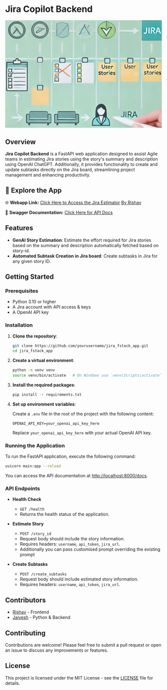 
# Jira Copilot Backend

![Jira FStack Logo](artefacts/genai_jira.JPG)

## Overview

**Jira Copilot Backend** is a FastAPI web application designed to assist Agile teams in estimating Jira stories using the story's summary and description using OpenAI ChatGPT. Additionally, it provides functionality to create and update subtasks directly on the Jira board, streamlining project management and enhancing productivity.

## 🚀 Explore the App

🌐 **Webapp Link:** [Click Here to Access the Jira Estimator](https://jira-copilot.vercel.app/) [By Rishav](https://github.com/rishavmahapatra/Jira-Copilot)

📄 **Swagger Documentation:** [Click Here for API Docs](https://jira-fstack-app-1.onrender.com/docs#/)


## Features

- **GenAI Story Estimation**: Estimate the effort required for Jira stories based on the summary and description automatically fetched based on story-id.
- **Automated Subtask Creation in Jira board**: Create subtasks in Jira for any given story ID.

## Getting Started

### Prerequisites

- Python 3.10 or higher
- A Jira account with API access & keys
- A OpenAI API key

### Installation

1. **Clone the repository**:

   ```bash
   git clone https://github.com/yourusername/jira_fstack_app.git
   cd jira_fstack_app
   ```

2. **Create a virtual environment**:

   ```bash
   python -m venv venv
   source venv/bin/activate   # On Windows use `venv\Scripts\activate`
   ```

3. **Install the required packages**:

   ```bash
   pip install -r requirements.txt
   ```

4. **Set up environment variables**:

   Create a `.env` file in the root of the project with the following content:

   ```env
   OPENAI_API_KEY=your_openai_api_key_here
   ```

   Replace `your_openai_api_key_here` with your actual OpenAI API key.

### Running the Application

To run the FastAPI application, execute the following command:

```bash
uvicorn main:app --reload
```

You can access the API documentation at [http://localhost:8000/docs](http://localhost:8000/docs).

### API Endpoints

- **Health Check**
  - `GET /health`
  - Returns the health status of the application.

- **Estimate Story**
  - `POST /story_id`
  - Request body should include the story information.
  - Requires headers: `username`, `api_token`, `jira_url`.
  - Additionally you can pass customised prompt overriding the existing prompt

- **Create Subtasks**
  - `POST /create_subtasks`
  - Request body should include estimated story information.
  - Requires headers: `username`, `api_token`, `jira_url`.

## Contributors
- [Rishav](https://github.com/rishavmahapatra) - Frontend
- [Jaiyesh](https://github.com/jaiyesh) - Python & Backend
  
## Contributing

Contributions are welcome! Please feel free to submit a pull request or open an issue to discuss any improvements or features.

## License

This project is licensed under the MIT License - see the [LICENSE](LICENSE) file for details.

